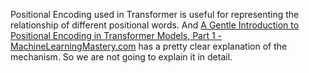 Positional Encoding used in Transformer is useful for representing the relationship of different positional words. And [A Gentle Introduction to Positional Encoding in Transformer Models, Part 1 - MachineLearningMastery.com](https://machinelearningmastery.com/a-gentle-introduction-to-positional-encoding-in-transformer-models-part-1/) has a pretty clear explanation of the mechanism. So we are not going to explain it in detail.



